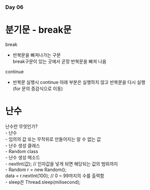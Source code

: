 ### Day 06  

# 분기문 - break문  
  break  
  - 반복문을 빠져나가는 구문  
    break구문이 있는 곳에서 곧장 반복문을 빠져 나옴  
  
  continue  
  - 반복문 실행시 continue 아래 부분은 실행하지 않고 반복문을 다시 실행  
    (for 문의 증감식으로 이동)  
    
# 난수  
  난수란 무엇인가?  
    - 난수  
     - 임의의 값 또는 무작위로 만들어지는 알 수 없는 값  
    - 난수 생성 클래스  
      - Random class  
    - 난수 생성 메소드  
      - nextInt(값); // 인자값을 넣게 되면 해당되는 값의 범위까지  
      - Random r = new Random();  
        data = r.nextInt(100); // 0 ~ 99까지의 수를 출력함  
        - sleep은 Thread.sleep(milisecond);

